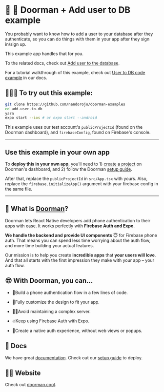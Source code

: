 # 🚪 👾 Doorman + Add user to DB example

You probably want to know how to add a user to your database after they authenticate, so you can do things with them in your app after they sign in/sign up.

This example app handles that for you.

To the related docs, check out [Add user to the database](https://docs.doorman.cool/concepts/add-user-to-the-database).

For a tutorial walkthrough of this example, check out [User to DB code example](https://docs.doorman.cool/concepts/add-user-to-the-database/user-in-db-code-example) in our docs.

## 🏄🏾‍♂️ To try out this example:

```sh
git clone https://github.com/nandorojo/doorman-examples
cd add-user-to-db
yarn
expo start --ios # or expo start --android
```

This example uses our test account's `publicProjectId` (found on the Doorman dashboard), and `firebaseConfig`, found on Firebase's console.

---

## Use this example in your own app

To **deploy this in your own app**, you'll need to 1) [create a project](https://app.doorman.cool) on Doorman's dashboard, and 2) follow the Doorman [setup guide](https://docs.doorman.cool/introduction/getting-started).

After that, replace the `publicProjectId` in `src/App.tsx` with yours. Also, replace the `firebase.initializeApp()` argument with your firebase config in the same file.

---

## 🧐 What is [Doorman](https://doorman.cool)?

Doorman lets React Native developers add phone authentication to their apps with ease. It works perfectly with **Firebase Auth and Expo**.

**We handle the backend and provide UI components** 😇 for Firebase phone auth. That means you can spend less time worrying about the auth flow, and more time building your actual features.

Our mission is to help you create **incredible apps** that **your users will love**. And that all starts with the first impression they make with your app – your auth flow.

## 😎 With Doorman, you can...

- 👟Build a phone authentication flow in a few lines of code.

- 💅Fully customize the design to fit your app.

* 👩‍💻Avoid maintaining a complex server.

* 🔥Keep using Firebase Auth with Expo.

* 🕺Create a native auth experience, without web views or popups.

## 👾 Docs

We have great [documentation](https://docs.doorman.cool). Check out our [setup guide](https://docs.doorman.cool/introduction/getting-started) to deploy.

## 👩‍💻 Website

Check out [doorman.cool](https://doorman.cool).
